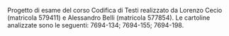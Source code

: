 Progetto di esame del corso Codifica di Testi realizzato da Lorenzo Cecio (matricola 579411) e Alessandro Belli (matricola 577854). 
Le cartoline analizzate sono le seguenti: 7694-134; 7694-155; 7694-198.

